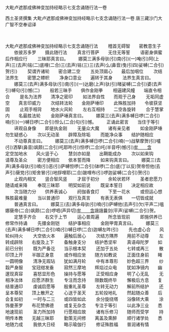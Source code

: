 大毗卢遮那成佛神变加持经略示七支念诵随行法一卷


西土圣贤撰集
大毗卢遮那成佛神变加持经略示七支念诵随行法一卷
唐三藏沙门大广智不空奉诏译


　　

大毗卢遮那成佛神变加持经略示七支念诵随行法
　　稽首无碍智　　密教意生子
　　依彼苏多罗　　摄此随行法
　　真言行菩萨　　无住无等誓
　　语密身俱蜜　　后作相应行
　　三昧耶真言曰。
　　娜莫三满多母驮(引)南(引)(一)唵(引)阿(上声)三(去声)铭(二)底哩(二合)三(去声)铭(三)三(去声)么(鼻音)曳(引四)娑嚩(二合引)贺(引)
　　契谓齐诸轮　　密合建二空
　　五处顶肩心　　最后加咽位
　　次结法界生　　密慧之幖帜
　　净身口意业　　遍转于其身
　　法界生真言曰。
　　娜莫三(去声)满多母驮(引)南(引)(一)达磨(上声)驮(引)暏娑嚩(二合引)婆(去声引)嚩句(引)憾(二)
　　般若三昧手　　俱作金刚拳
　　相逼建风幢　　端直令相合
　　是名为法界　　清净之密印
　　如法界自性　　而观于己身
　　无垢同虚空　　真言印威力
　　次结转法轮　　金刚萨埵印
　　此殊胜加持　　令彼获坚固
　　止观手相背　　地水火风轮
　　左右互相持　　二空各旋转
　　合于慧掌内　　名最胜法轮
　　金刚萨埵真言曰。
　　娜莫三(去声)满多嚩日啰(二合引)喃(引)(一)嚩日啰(二合引)怛么(二合)句(引)憾。
　　正诵此密言　　当住于等引
　　谛观自身像　　即是执金刚
　　无量众大魔　　诸有亲见者
　　如金刚萨埵　　勿生疑惑心
　　次以无动圣　　辟障及除垢
　　而能净众事　　结护随相应
　　不动尊真言曰。
　　娜莫三(去声)满多嚩日啰(二合引)喃(一)战拏摩贺(引)嚧(引)洒拏(鼻音)飒颇(二合引)吒耶吽(引)怛啰(二合)吒(半音呼)憾(引)[牟　　含](引)
　　定空加地水　　风火竖于心
　　慧剑亦如是　　出鞘能成办
　　次以如来钩　　请尊及圣众
　　密方便相应　　依本誓而降
　　如来钩真言曰。
　　娜莫三(去声)满多母驮(引)喃(引)恶(引)萨嚩怛啰(二合引)钵啰(二合)底(丁以反)贺帝怛他(去声引)蘖党(引)矩舍冒(引)地拶哩耶(二合)跛哩布(引)啰迦娑嚩(二合引)贺(引)
　　止观内相叉　　竖合智风竖
　　才屈于初分　　余轮状若环
　　圣者悲愿力　　随请咸来降
　　奉现三昧耶　　明契如前说
　　既呈本誓日　　决定相应故
　　次当随力分　　供养表诚心
　　阏伽香食灯　　下至一花水
　　或但运心想　　殊胜最难量
　　当以普通印　　观行及真言
　　有表无表俱　　一切皆成就
　　普通真言曰。
　　娜莫三(去)满多母驮(引)喃(引)萨嚩他(去声引)欠(平声二)嗢娜蘖帝(二合)飒颇(二合)啰呬(声异切)[牟　　含](引)誐誐曩剑(平声)娑嚩(二合引)贺。
　　定慧手齐合　　右交于上节
　　运心普周遍　　所念皆现前
　　即施供养已　　修常作持诵
　　先擐金刚铠　　结护事相应
　　金刚甲胄真言曰。
　　娜莫三(去声)满多嚩日啰(二合引)喃(引)嚩日啰(二合)迦嚩左吽(引)
　　先也虚心合　　风轮纠持火
　　大空依火本　　遍触后居心
　　次结方隅界　　用前不动尊
　　左转成辟除　　右旋及上下
　　备触身支分　　结护悉坚牢
　　真语母陀罗　　如前已分别
　　既为严备讫　　当示根本契
　　还加于五处　　七转或再三
　　散印顶上开　　半跏正身意
　　或作相应坐　　随方如教说
　　正面住身前　　睹一圆明像
　　清净无瑕玷　　犹如满月轮
　　中有本尊形　　妙色超三界
　　纱縠严身服　　宝冠绀发垂
　　寂然三摩地　　辉焰过众电
　　犹如净镜内　　幽邃现真容
　　喜怒显形色　　操持与愿等
　　正受相应身　　明了心无乱
　　无相净法体　　应愿济群生
　　专注而念持　　限数既终毕
　　懈极后方息　　复结普通印
　　虔诚启愿等　　殷重礼圣尊
　　左转无动力　　解前所结护
　　还呈本尊契　　顶上散开之
　　心送于圣天　　五轮投地礼
　　然起随众善　　后会复如初
　　一时与二三　　或四皆如此
　　余分旋绕塔　　浴像转大乘
　　涂饰曼荼罗　　布花赞佛德
　　或复无杂念　　专注于等引
　　以此净三业　　悉地速现前
　　圣力所加持　　行愿相应故
　　诸有乐修习　　随师而受学
　　持明传本教　　无越三昧耶
　　勤策无间修　　离盖及熏醉
　　顺行诸学处　　悉地随力成
　　我依大日经　　略示瑜伽行
　　修证殊胜福　　普润诸有情

